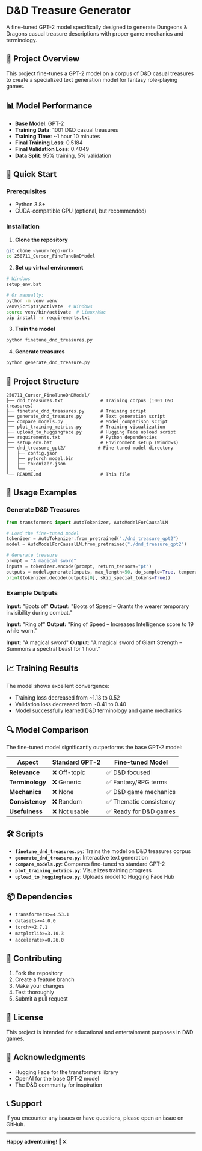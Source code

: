 # D&D Treasure Generator

A fine-tuned GPT-2 model specifically designed to generate Dungeons & Dragons casual treasure descriptions with proper game mechanics and terminology.

## 🎯 Project Overview

This project fine-tunes a GPT-2 model on a corpus of D&D casual treasures to create a specialized text generation model for fantasy role-playing games.

## 📊 Model Performance

- **Base Model**: GPT-2
- **Training Data**: 1001 D&D casual treasures
- **Training Time**: ~1 hour 10 minutes
- **Final Training Loss**: 0.5184
- **Final Validation Loss**: 0.4049
- **Data Split**: 95% training, 5% validation

## 🚀 Quick Start

### Prerequisites
- Python 3.8+
- CUDA-compatible GPU (optional, but recommended)

### Installation

1. **Clone the repository**
```bash
git clone <your-repo-url>
cd 250711_Cursor_FineTuneDnDModel
```

2. **Set up virtual environment**
```bash
# Windows
setup_env.bat

# Or manually:
python -m venv venv
venv\Scripts\activate  # Windows
source venv/bin/activate  # Linux/Mac
pip install -r requirements.txt
```

3. **Train the model**
```bash
python finetune_dnd_treasures.py
```

4. **Generate treasures**
```bash
python generate_dnd_treasure.py
```

## 📁 Project Structure

```
250711_Cursor_FineTuneDnDModel/
├── dnd_treasures.txt              # Training corpus (1001 D&D treasures)
├── finetune_dnd_treasures.py      # Training script
├── generate_dnd_treasure.py       # Text generation script
├── compare_models.py              # Model comparison script
├── plot_training_metrics.py       # Training visualization
├── upload_to_huggingface.py       # Hugging Face upload script
├── requirements.txt               # Python dependencies
├── setup_env.bat                  # Environment setup (Windows)
├── dnd_treasure_gpt2/            # Fine-tuned model directory
│   ├── config.json
│   ├── pytorch_model.bin
│   ├── tokenizer.json
│   └── ...
└── README.md                      # This file
```

## 🎲 Usage Examples

### Generate D&D Treasures
```python
from transformers import AutoTokenizer, AutoModelForCausalLM

# Load the fine-tuned model
tokenizer = AutoTokenizer.from_pretrained("./dnd_treasure_gpt2")
model = AutoModelForCausalLM.from_pretrained("./dnd_treasure_gpt2")

# Generate treasure
prompt = "A magical sword"
inputs = tokenizer.encode(prompt, return_tensors="pt")
outputs = model.generate(inputs, max_length=50, do_sample=True, temperature=0.9)
print(tokenizer.decode(outputs[0], skip_special_tokens=True))
```

### Example Outputs

**Input:** "Boots of"
**Output:** "Boots of Speed – Grants the wearer temporary invisibility during combat."

**Input:** "Ring of"
**Output:** "Ring of Speed – Increases Intelligence score to 19 while worn."

**Input:** "A magical sword"
**Output:** "A magical sword of Giant Strength – Summons a spectral beast for 1 hour."

## 📈 Training Results

The model shows excellent convergence:
- Training loss decreased from ~1.13 to 0.52
- Validation loss decreased from ~0.41 to 0.40
- Model successfully learned D&D terminology and game mechanics

## 🔍 Model Comparison

The fine-tuned model significantly outperforms the base GPT-2 model:

| Aspect | Standard GPT-2 | Fine-tuned Model |
|--------|----------------|------------------|
| **Relevance** | ❌ Off-topic | ✅ D&D focused |
| **Terminology** | ❌ Generic | ✅ Fantasy/RPG terms |
| **Mechanics** | ❌ None | ✅ D&D game mechanics |
| **Consistency** | ❌ Random | ✅ Thematic consistency |
| **Usefulness** | ❌ Not usable | ✅ Ready for D&D games |

## 🛠️ Scripts

- **`finetune_dnd_treasures.py`**: Trains the model on D&D treasures corpus
- **`generate_dnd_treasure.py`**: Interactive text generation
- **`compare_models.py`**: Compares fine-tuned vs standard GPT-2
- **`plot_training_metrics.py`**: Visualizes training progress
- **`upload_to_huggingface.py`**: Uploads model to Hugging Face Hub

## 📦 Dependencies

- `transformers>=4.53.1`
- `datasets>=4.0.0`
- `torch>=2.7.1`
- `matplotlib>=3.10.3`
- `accelerate>=0.26.0`

## 🤝 Contributing

1. Fork the repository
2. Create a feature branch
3. Make your changes
4. Test thoroughly
5. Submit a pull request

## 📄 License

This project is intended for educational and entertainment purposes in D&D games.

## 🙏 Acknowledgments

- Hugging Face for the transformers library
- OpenAI for the base GPT-2 model
- The D&D community for inspiration

## 📞 Support

If you encounter any issues or have questions, please open an issue on GitHub.

---

**Happy adventuring! 🐉⚔️** 